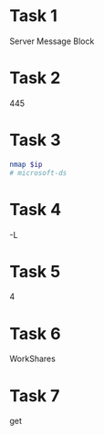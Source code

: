 # Task 1

Server Message Block

# Task 2

445

# Task 3

```sh
nmap $ip
# microsoft-ds
```

# Task 4

-L

# Task 5

4

# Task 6

WorkShares

# Task 7

get
